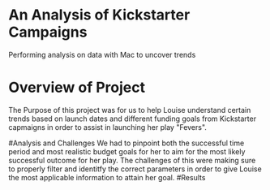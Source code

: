 # An Analysis of Kickstarter Campaigns
Performing analysis on data with Mac to uncover trends
# Overview of Project
The Purpose of this project was for us to help Louise understand certain trends based on launch dates and different funding goals from Kickstarter capmaigns in order to assist in launching her play "Fevers".

#Analysis and Challenges
We had to pinpoint both the successful time period and most realistic budget goals for her to aim for the most likely successful outcome for her play. The challenges of this were making sure to properly filter and identitfy the correct parameters in order to give Louise the most applicable information to attain her goal.
#Results
